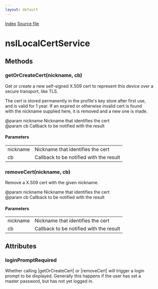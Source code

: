 ```yaml
---
layout: default
---
```

<div id='links'><a href="../index.html">Index</a>
<a href="http://dxr.mozilla.org/mozilla-central/source/toolkit/devtools/security/nsILocalCertService.idl">Source file</a>
</div>

# nsILocalCertService #

## Methods ##

### getOrCreateCert(nickname, cb) ###
  
Get or create a new self-signed X.509 cert to represent this device over a  
secure transport, like TLS.  
  
The cert is stored permanently in the profile's key store after first use,  
and is valid for 1 year.  If an expired or otherwise invalid cert is found  
with the nickname supplied here, it is removed and a new one is made.  
  
@param nickname Nickname that identifies the cert  
@param cb       Callback to be notified with the result  
  

#### Parameters ####

<table>

<tr>
<td>nickname</td>
<td>Nickname that identifies the cert  
</td>
</tr>

<tr>
<td>cb</td>
<td>Callback to be notified with the result  
</td>
</tr>

</table>

### removeCert(nickname, cb) ###
  
Remove a X.509 cert with the given nickname.  
  
@param nickname Nickname that identifies the cert  
@param cb       Callback to be notified with the result  
  

#### Parameters ####

<table>

<tr>
<td>nickname</td>
<td>Nickname that identifies the cert  
</td>
</tr>

<tr>
<td>cb</td>
<td>Callback to be notified with the result  
</td>
</tr>

</table>

## Attributes ##

### loginPromptRequired ###
  
Whether calling |getOrCreateCert| or |removeCert| will trigger a login  
prompt to be displayed.  Generally this happens if the user has set a  
master password, but has not yet logged in.  
  
